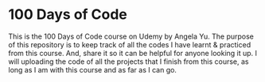 # 100 Days of Code
 This is the 100 Days of Code course on Udemy by Angela Yu. The purpose of this repository is to keep track of all the codes I have learnt & practiced from this course. And, share it so it can be helpful for anyone looking it up. I will uploading the code of all the projects that I finish from this course, as long as I am with this course and as far as I can go.
